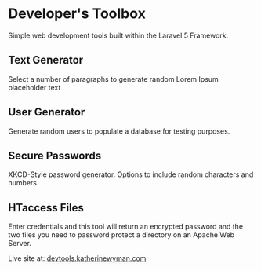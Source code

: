 # Developer's Toolbox

Simple web development tools built within the Laravel 5 Framework.

## Text Generator
Select a number of paragraphs to generate random Lorem Ipsum placeholder text

## User Generator
Generate random users to populate a database for testing purposes.

## Secure Passwords
XKCD-Style password generator. Options to include random characters and numbers.

## HTaccess Files
Enter credentials and this tool will return an encrypted password and the two files you need to password protect a directory on an Apache Web Server.


Live site at: [devtools.katherinewyman.com](http://devtools.katherinewyman.com/)
